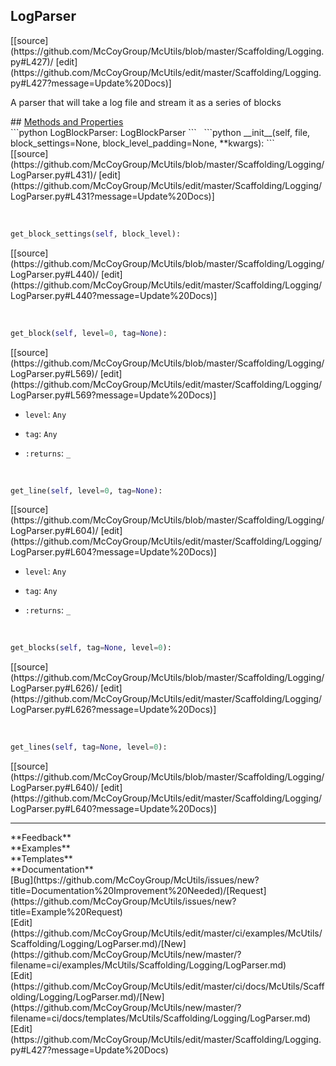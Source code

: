 ## <a id="McUtils.Scaffolding.Logging.LogParser">LogParser</a> 

<div class="docs-source-link" markdown="1">
[[source](https://github.com/McCoyGroup/McUtils/blob/master/Scaffolding/Logging.py#L427)/
[edit](https://github.com/McCoyGroup/McUtils/edit/master/Scaffolding/Logging.py#L427?message=Update%20Docs)]
</div>

A parser that will take a log file and stream it as a series of blocks







<div class="collapsible-section">
 <div class="collapsible-section collapsible-section-header" markdown="1">
## <a class="collapse-link" data-toggle="collapse" href="#methods" markdown="1"> Methods and Properties</a> <a class="float-right" data-toggle="collapse" href="#methods"><i class="fa fa-chevron-down"></i></a>
 </div>
 <div class="collapsible-section collapsible-section-body collapse show" id="methods" markdown="1">
 ```python
LogBlockParser: LogBlockParser
```
<a id="McUtils.Scaffolding.Logging.LogParser.__init__" class="docs-object-method">&nbsp;</a> 
```python
__init__(self, file, block_settings=None, block_level_padding=None, **kwargs): 
```
<div class="docs-source-link" markdown="1">
[[source](https://github.com/McCoyGroup/McUtils/blob/master/Scaffolding/Logging/LogParser.py#L431)/
[edit](https://github.com/McCoyGroup/McUtils/edit/master/Scaffolding/Logging/LogParser.py#L431?message=Update%20Docs)]
</div>


<a id="McUtils.Scaffolding.Logging.LogParser.get_block_settings" class="docs-object-method">&nbsp;</a> 
```python
get_block_settings(self, block_level): 
```
<div class="docs-source-link" markdown="1">
[[source](https://github.com/McCoyGroup/McUtils/blob/master/Scaffolding/Logging/LogParser.py#L440)/
[edit](https://github.com/McCoyGroup/McUtils/edit/master/Scaffolding/Logging/LogParser.py#L440?message=Update%20Docs)]
</div>


<a id="McUtils.Scaffolding.Logging.LogParser.get_block" class="docs-object-method">&nbsp;</a> 
```python
get_block(self, level=0, tag=None): 
```
<div class="docs-source-link" markdown="1">
[[source](https://github.com/McCoyGroup/McUtils/blob/master/Scaffolding/Logging/LogParser.py#L569)/
[edit](https://github.com/McCoyGroup/McUtils/edit/master/Scaffolding/Logging/LogParser.py#L569?message=Update%20Docs)]
</div>

  - `level`: `Any`
    > 
  - `tag`: `Any`
    > 
  - `:returns`: `_`
    >


<a id="McUtils.Scaffolding.Logging.LogParser.get_line" class="docs-object-method">&nbsp;</a> 
```python
get_line(self, level=0, tag=None): 
```
<div class="docs-source-link" markdown="1">
[[source](https://github.com/McCoyGroup/McUtils/blob/master/Scaffolding/Logging/LogParser.py#L604)/
[edit](https://github.com/McCoyGroup/McUtils/edit/master/Scaffolding/Logging/LogParser.py#L604?message=Update%20Docs)]
</div>

  - `level`: `Any`
    > 
  - `tag`: `Any`
    > 
  - `:returns`: `_`
    >


<a id="McUtils.Scaffolding.Logging.LogParser.get_blocks" class="docs-object-method">&nbsp;</a> 
```python
get_blocks(self, tag=None, level=0): 
```
<div class="docs-source-link" markdown="1">
[[source](https://github.com/McCoyGroup/McUtils/blob/master/Scaffolding/Logging/LogParser.py#L626)/
[edit](https://github.com/McCoyGroup/McUtils/edit/master/Scaffolding/Logging/LogParser.py#L626?message=Update%20Docs)]
</div>


<a id="McUtils.Scaffolding.Logging.LogParser.get_lines" class="docs-object-method">&nbsp;</a> 
```python
get_lines(self, tag=None, level=0): 
```
<div class="docs-source-link" markdown="1">
[[source](https://github.com/McCoyGroup/McUtils/blob/master/Scaffolding/Logging/LogParser.py#L640)/
[edit](https://github.com/McCoyGroup/McUtils/edit/master/Scaffolding/Logging/LogParser.py#L640?message=Update%20Docs)]
</div>
 </div>
</div>












---


<div markdown="1" class="text-secondary">
<div class="container">
  <div class="row">
   <div class="col" markdown="1">
**Feedback**   
</div>
   <div class="col" markdown="1">
**Examples**   
</div>
   <div class="col" markdown="1">
**Templates**   
</div>
   <div class="col" markdown="1">
**Documentation**   
</div>
   <div class="col" markdown="1">
   
</div>
   <div class="col" markdown="1">
   
</div>
   <div class="col" markdown="1">
   
</div>
</div>
  <div class="row">
   <div class="col" markdown="1">
[Bug](https://github.com/McCoyGroup/McUtils/issues/new?title=Documentation%20Improvement%20Needed)/[Request](https://github.com/McCoyGroup/McUtils/issues/new?title=Example%20Request)   
</div>
   <div class="col" markdown="1">
[Edit](https://github.com/McCoyGroup/McUtils/edit/master/ci/examples/McUtils/Scaffolding/Logging/LogParser.md)/[New](https://github.com/McCoyGroup/McUtils/new/master/?filename=ci/examples/McUtils/Scaffolding/Logging/LogParser.md)   
</div>
   <div class="col" markdown="1">
[Edit](https://github.com/McCoyGroup/McUtils/edit/master/ci/docs/McUtils/Scaffolding/Logging/LogParser.md)/[New](https://github.com/McCoyGroup/McUtils/new/master/?filename=ci/docs/templates/McUtils/Scaffolding/Logging/LogParser.md)   
</div>
   <div class="col" markdown="1">
[Edit](https://github.com/McCoyGroup/McUtils/edit/master/Scaffolding/Logging.py#L427?message=Update%20Docs)   
</div>
   <div class="col" markdown="1">
   
</div>
   <div class="col" markdown="1">
   
</div>
   <div class="col" markdown="1">
   
</div>
</div>
</div>
</div>